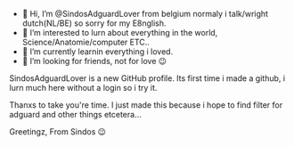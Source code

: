 - 👋 Hi, I’m @SindosAdguardLover from belgium 
 normaly i talk/wright dutch(NL/BE) so sorry for my E8nglish.
- 👀 I’m interested to lurn about everything 
 in the world, Science/Anatomie/computer ETC..
- 🌱 I’m currently learnin everything i loved.
- 💞️ I’m looking for friends, not for love 😉

SindosAdguardLover is a new GitHub profile.
Its first time i made a github,
i lurn much here without a login so i try it.

Thanxs to take you're time.
I just made this because i hope to find
filter for adguard and other things etcetera...

Greetingz,
From Sindos 😉
